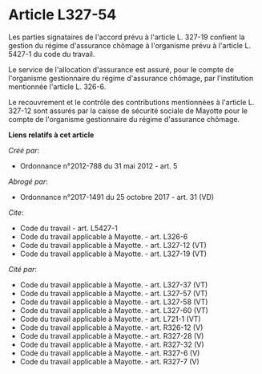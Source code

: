 # Article L327-54

Les parties signataires de l'accord prévu à l'article L. 327-19 confient la gestion du régime d'assurance chômage à
l'organisme prévu à l'article L. 5427-1 du code du travail. 

Le service de l'allocation d'assurance est assuré, pour le compte de l'organisme gestionnaire du régime d'assurance chômage,
par l'institution mentionnée l'article L. 326-6. 

Le recouvrement et le contrôle des contributions mentionnées à l'article L. 327-12 sont assurés par la caisse de sécurité
sociale de Mayotte pour le compte de l'organisme gestionnaire du régime d'assurance chômage.

**Liens relatifs à cet article**

_Créé par_:

  - Ordonnance n°2012-788 du 31 mai 2012 - art. 5

_Abrogé par_:

  - Ordonnance n°2017-1491 du 25 octobre 2017 - art. 31 (VD)

_Cite_:

  - Code du travail - art. L5427-1
  - Code du travail applicable à Mayotte. - art. L326-6
  - Code du travail applicable à Mayotte. - art. L327-12 (VT)
  - Code du travail applicable à Mayotte. - art. L327-19 (VT)

_Cité par_:

  - Code du travail applicable à Mayotte. - art. L327-37 (VT)
  - Code du travail applicable à Mayotte. - art. L327-57 (VT)
  - Code du travail applicable à Mayotte. - art. L327-58 (VT)
  - Code du travail applicable à Mayotte. - art. L327-60 (VT)
  - Code du travail applicable à Mayotte. - art. L721-1 (VT)
  - Code du travail applicable à Mayotte. - art. R326-12 (V)
  - Code du travail applicable à Mayotte. - art. R327-28 (V)
  - Code du travail applicable à Mayotte. - art. R327-32 (V)
  - Code du travail applicable à Mayotte. - art. R327-6 (V)
  - Code du travail applicable à Mayotte. - art. R327-7 (V)
